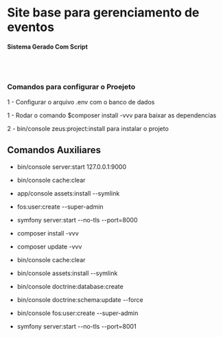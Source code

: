 
<h1>Site base para gerenciamento de eventos</h1>

<h4> Sistema Gerado Com Script </h4>




<br><br>

### Comandos para configurar o Proejeto ###

1 - Configurar o arquivo .env com o banco de dados

1 - Rodar o comando $composer install -vvv para baixar as dependencias

2 - bin/console zeus:project:install para instalar o projeto 


## Comandos Auxiliares ## 

- bin/console server:start 127.0.0.1:9000

- bin/console cache:clear

- app/console assets:install --symlink

- fos:user:create --super-admin

- symfony server:start --no-tls --port=8000

- composer install -vvv

- composer update -vvv

- bin/console cache:clear

- bin/console assets:install --symlink

- bin/console doctrine:database:create

- bin/console doctrine:schema:update --force

- bin/console fos:user:create --super-admin

- symfony server:start --no-tls --port=8001


